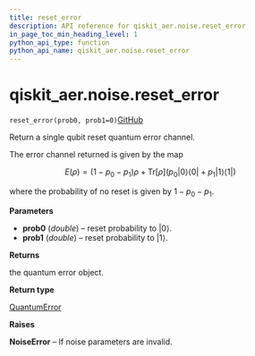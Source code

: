 ```yaml
---
title: reset_error
description: API reference for qiskit_aer.noise.reset_error
in_page_toc_min_heading_level: 1
python_api_type: function
python_api_name: qiskit_aer.noise.reset_error
---
```


# qiskit\_aer.noise.reset\_error

<span id="qiskit_aer.noise.reset_error" />

`reset_error(prob0, prob1=0)`[GitHub](https://github.com/qiskit/qiskit/tree/stable/0.39/qiskit_aer/noise/errors/standard_errors.py "view source code")

Return a single qubit reset quantum error channel.

The error channel returned is given by the map

$$
E(ρ) = (1 - p_0 - p_1) ρ + \text{Tr}[ρ] \left(
        p_0 |0 \rangle\langle 0|
        + p_1 |1 \rangle\langle 1| \right)
$$

where the probability of no reset is given by $1 - p_0 - p_1$.

**Parameters**

*   **prob0** (*double*) – reset probability to $|0\rangle$.
*   **prob1** (*double*) – reset probability to $|1\rangle$.

**Returns**

the quantum error object.

**Return type**

[QuantumError](qiskit_aer.noise.QuantumError "qiskit_aer.noise.QuantumError")

**Raises**

**NoiseError** – If noise parameters are invalid.


